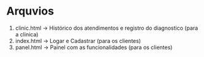 # Arquvios

1. clinic.html -> Histórico dos atendimentos e registro do diagnostico (para a clinica)
2. index.html -> Logar e Cadastrar (para os clientes)
3. panel.html -> Painel com as funcionalidades (para os clientes)